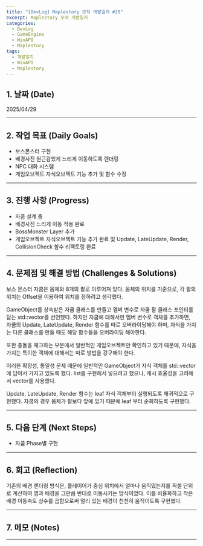 ```yaml
---
title: "[DevLog] Maplestory 모작 개발일지 #20"
excerpt: Maplestory 모작 개발일지
categories:
  - DevLog
  - GameEngine
  - WinAPI
  - Maplestory
tags:
  - 개발일지
  - WinAPI
  - Maplestory
---
```

## 1. 날짜 (Date)

2025/04/29

---

## 2. 작업 목표 (Daily Goals)

- 보스몬스터 구현
- 배경사진 원근감있게 느리게 이동하도록 렌더링
- NPC 대화 시스템
- 게임오브젝트 자식오브젝트 기능 추가 및 함수 수정  

---

## 3. 진행 사항 (Progress)

- 자쿰 설계 중
- 배경사진 느리게 이동 적용 완료
- BossMonster Layer 추가
- 게임오브젝트 자식오브젝트 기능 추가 완료 및 Update, LateUpdate, Render, CollisionCheck 함수 리팩토링 완료

---

## 4. 문제점 및 해결 방법 (Challenges & Solutions)

보스 몬스터 자쿰은 몸체와 8개의 팔로 이루어져 있다. 몸체의 위치를 기준으로, 각 팔의 위치는 Offset을 이용하여 위치를 정하려고 생각했다.  

GameObject를 상속받은 자쿰 클래스를 만들고 멤버 변수로 자쿰 팔 클래스 포인터를 담는 std::vector를 선언했다. 하지만 자쿰에 대해서만 멤버 변수로 객체를 추가하면, 자쿰의 Update, LateUpdate, Render 함수를 따로 오버라이딩해야 하며, 자식을 가지는 다른 클래스를 만들 때도 해당 함수들을 오버라이딩 해야한다.  

또한 충돌을 체크하는 부분에서 일반적인 게임오브젝트만 확인하고 있기 때문에, 자식을 가지는 특이한 객체에 대해서는 따로 방법을 강구해야 한다.  

이러한 확장성, 통일성 문제 때문에 일반적인 GameObject가 자식 객체를 std::vector에 담아서 가지고 있도록 했다. list를 구현해서 넣으려고 했으나, 캐시 효율성을 고려해서 vector를 사용했다.  

Update, LateUpdate, Render 함수는 leaf 자식 객체부터 실행되도록 재귀적으로 구현했다. 자쿰의 경우 몸체가 팔보다 앞에 있기 때문에 leaf 부터 순회하도록 구현했다.

---

## 5. 다음 단계 (Next Steps)

- 자쿰 Phase별 구현

---

## 6. 회고 (Reflection)

기존의 배경 렌더링 방식은, 플레이어가 중심 위치에서 얼마나 움직였는지를 픽셀 단위로 계산하여 맵과 배경을 그만큼 반대로 이동시키는 방식이었다. 이를 비율화하고 작은 배경 이동속도 상수를 곱함으로써 멀리 있는 배경이 천천히 움직이도록 구현했다.

---

## 7. 메모 (Notes)


---

